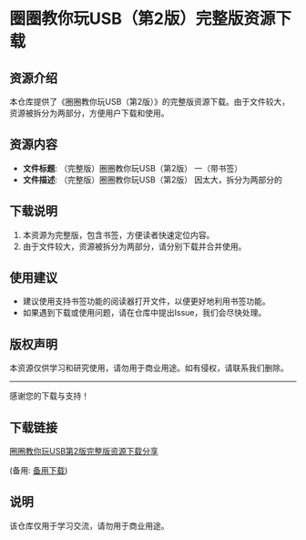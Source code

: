 # 圈圈教你玩USB（第2版）完整版资源下载

## 资源介绍

本仓库提供了《圈圈教你玩USB（第2版）》的完整版资源下载。由于文件较大，资源被拆分为两部分，方便用户下载和使用。

## 资源内容

- **文件标题**: （完整版）圈圈教你玩USB（第2版） 一（带书签）
- **文件描述**: （完整版）圈圈教你玩USB（第2版）  因太大，拆分为两部分的

## 下载说明

1. 本资源为完整版，包含书签，方便读者快速定位内容。
2. 由于文件较大，资源被拆分为两部分，请分别下载并合并使用。

## 使用建议

- 建议使用支持书签功能的阅读器打开文件，以便更好地利用书签功能。
- 如果遇到下载或使用问题，请在仓库中提出Issue，我们会尽快处理。

## 版权声明

本资源仅供学习和研究使用，请勿用于商业用途。如有侵权，请联系我们删除。

---

感谢您的下载与支持！

## 下载链接
[圈圈教你玩USB第2版完整版资源下载分享](https://pan.quark.cn/s/93333419cfcb) 

(备用: [备用下载](https://pan.baidu.com/s/1xeE3ACT-7SHLxEeoTASaBQ?pwd=1234))

## 说明

该仓库仅用于学习交流，请勿用于商业用途。
